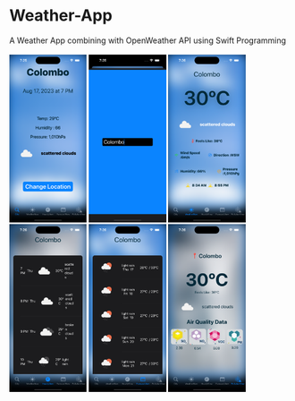 # Weather-App
A Weather App combining with OpenWeather API using Swift Programming
<br/><br/>
<img src="https://github.com/Meraj6091/Weather-App/blob/master/SS/Simulator%20Screenshot%20-%20iPhone%2014%20Pro%20-%202023-08-17%20at%2019.25.23.png" height="300"/>
<img src="https://github.com/Meraj6091/Weather-App/blob/master/SS/Simulator%20Screenshot%20-%20iPhone%2014%20Pro%20-%202023-08-17%20at%2019.25.51.png" height="300"/>
<img src="https://github.com/Meraj6091/Weather-App/blob/master/SS/Simulator%20Screenshot%20-%20iPhone%2014%20Pro%20-%202023-08-17%20at%2019.26.08.png" height="300"/>
<img src="https://github.com/Meraj6091/Weather-App/blob/master/SS/Simulator%20Screenshot%20-%20iPhone%2014%20Pro%20-%202023-08-17%20at%2019.26.17.png" height="300"/>
<img src="https://github.com/Meraj6091/Weather-App/blob/master/SS/Simulator%20Screenshot%20-%20iPhone%2014%20Pro%20-%202023-08-17%20at%2019.26.21.png" height="300"/>
<img src="https://github.com/Meraj6091/Weather-App/blob/master/SS/Simulator%20Screenshot%20-%20iPhone%2014%20Pro%20-%202023-08-17%20at%2019.26.26.png" height="300"/>

